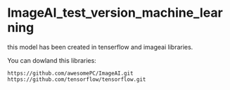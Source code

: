 # ImageAI_test_version_machine_learning 

this model has been created in tenserflow and imageai libraries. 

You can dowland this libraries: 


    https://github.com/awesomePC/ImageAI.git 
    https://github.com/tensorflow/tensorflow.git
